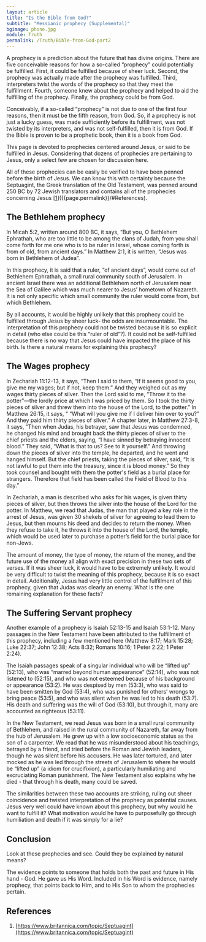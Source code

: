 ```yaml
---
layout: article
title: "Is the Bible from God?"
subtitle: "Messianic prophecy (Supplemental)"
bgimage: phone.jpg
module: Truth
permalink: /Truth/Bible-from-God-part2
---
```


A prophecy is a prediction about the future that has divine origins. There are five conceivable reasons for how a so-called “prophecy” could potentially be fulfilled. First, it could be fulfilled because of sheer luck. Second, the prophecy was actually made after the prophecy was fulfilled. Third, interpreters twist the words of the prophecy so that they meet the fulfillment. Fourth, someone knew about the prophecy and helped to aid the fulfilling of the prophecy. Finally, the prophecy could be from God.
 
Conceivably, if a so-called “prophecy” is not due to one of the first four reasons, then it must be the fifth reason, from God. So, if a prophecy is not just a lucky guess, was made sufficiently before its fulfillment, was not twisted by its interpreters, and was not self-fulfilled, then it is from God. If the Bible is proven to be a prophetic book, then it is a book from God.
 
This page is devoted to prophecies centered around Jesus, or said to be fulfilled in Jesus. Considering that dozens of prophecies are pertaining to Jesus, only a select few are chosen for discussion here.
 
All of these prophecies can be easily be verified to have been penned before the birth of Jesus. We can know this with certainty because the Septuagint, the Greek translation of the Old Testament, was penned around 250 BC by 72 Jewish translators and contains all of the prophecies concerning Jesus [[1]({{page.permalink}}/#References)]({{page.permalink}}/#References).
 
## The Bethlehem prophecy
In Micah 5:2, written around 800 BC, it says, “But you, O Bethlehem Ephrathah, who are too little to be among the clans of Judah, from you shall come forth for me one who is to be ruler in Israel, whose coming forth is from of old, from ancient days.” In Matthew 2:1, it is written, “Jesus was born in Bethlehem of Judea”.
 
In this prophecy, it is said that a ruler, “of ancient days”, would come out of Bethlehem Ephrathah, a small rural community south of Jerusalem. In ancient Israel there was an additional Bethlehem north of Jerusalem near the Sea of Galilee which was much nearer to Jesus’ hometown of Nazareth. It is not only specific which small community the ruler would come from, but which Bethlehem.
 
By all accounts, it would be highly unlikely that this prophecy could be fulfilled through Jesus by sheer luck- the odds are insurmountable. The interpretation of this prophecy could not be twisted because it is so explicit in detail (who else could be this “ruler of old”?). It could not be self-fulfilled because there is no way that Jesus could have impacted the place of his birth. Is there a natural means for explaining this prophecy?
 
## The Wages prophecy
In Zechariah 11:12-13, it says, “Then I said to them, “If it seems good to you, give me my wages; but if not, keep them.” And they weighed out as my wages thirty pieces of silver. Then the Lord said to me, “Throw it to the potter”—the lordly price at which I was priced by them. So I took the thirty pieces of silver and threw them into the house of the Lord, to the potter.” In Matthew 26:15, it says, “ “What will you give me if I deliver him over to you?” And they paid him thirty pieces of silver.” A chapter later, in Matthew 27:3-8, it says, “Then when Judas, his betrayer, saw that Jesus was condemned, he changed his mind and brought back the thirty pieces of silver to the chief priests and the elders, saying, “I have sinned by betraying innocent blood.” They said, “What is that to us? See to it yourself.” And throwing down the pieces of silver into the temple, he departed, and he went and hanged himself. But the chief priests, taking the pieces of silver, said, “It is not lawful to put them into the treasury, since it is blood money.” So they took counsel and bought with them the potter's field as a burial place for strangers. Therefore that field has been called the Field of Blood to this day.”
 
In Zechariah, a man is described who asks for his wages, is given thirty pieces of silver, but then throws the silver into the house of the Lord for the potter. In Matthew, we read that Judas, the man that played a key role in the arrest of Jesus, was given 30 shekels of silver for agreeing to lead them to Jesus, but then mourns his deed and decides to return the money. When they refuse to take it, he throws it into the house of the Lord, the temple, which would be used later to purchase a potter’s field for the burial place for non-Jews.
 
The amount of money, the type of money, the return of the money, and the future use of the money all align with exact precision in these two sets of verses. If it was sheer luck, it would have to be extremely unlikely. It would be very difficult to twist the meaning of this prophecy, because it is so exact in detail. Additionally, Jesus had very little control of the fulfillment of this prophecy, given that Judas was clearly an enemy. What is the one remaining explanation for these facts?
 
## The Suffering Servant prophecy
Another example of a prophecy is Isaiah 52:13-15 and Isaiah 53:1-12. Many passages in the New Testament have been attributed to the fulfillment of this prophecy, including a few mentioned here (Matthew 8:17; Mark 15:28; Luke 22:37; John 12:38; Acts 8:32; Romans 10:16; 1 Peter 2:22; 1 Peter 2:24).
 
The Isaiah passages speak of a singular individual who will be “lifted up” (52:13), who was “marred beyond human appearance” (52:14), who was not listened to (52:15), and who was not esteemed because of his background or appearance (53:2). He was despised by men (53:3), who was said to have been smitten by God (53:4), who was punished for others’ wrongs to bring peace (53:5), and who was silent when he was led to his death (53:7). His death and suffering was the will of God (53:10), but through it, many are accounted as righteous (53:11).
 
In the New Testament, we read Jesus was born in a small rural community of Bethlehem, and raised in the rural community of Nazareth, far away from the hub of Jerusalem. He grew up with a low socioeconomic status as the son of a carpenter. We read that he was misunderstood about his teachings, betrayed by a friend, and tried before the Roman and Jewish leaders, though he was silent before his accusers. He was later tortured, and later mocked as he was led through the streets of Jerusalem to where he would be “lifted up” (a idiom for crucifixion), a particularly humiliating and excruciating Roman punishment. The New Testament also explains why he died - that through his death, many could be saved.
 
The similarities between these two accounts are striking, ruling out sheer coincidence and twisted interpretation of the prophecy as potential causes. Jesus very well could have known about this prophecy, but why would he want to fulfill it? What motivation would he have to purposefully go through humiliation and death if it was simply for a lie?
 
## Conclusion
Look at these prophecies and see. Could they be explained by natural means?
 
The evidence points to someone that holds both the past and future in His hand - God. He gave us His Word. Included in his Word is evidence, namely prophecy, that points back to Him, and to His Son to whom the prophecies pertain.
​

## References <a id="References"></a>
1. [https://www.britannica.com/topic/Septuagint](https://www.britannica.com/topic/Septuagint)